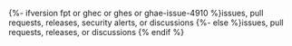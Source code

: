 {%- ifversion fpt or ghec or ghes or ghae-issue-4910 %}issues, pull requests, releases, security alerts, or discussions
{%- else %}issues, pull requests, releases, or discussions<!-- `else` statement probably not picked up by GHES 3.1 deprecation script. Will need to review here -->
{% endif %}
